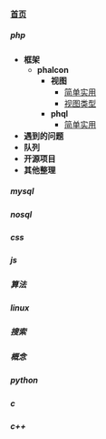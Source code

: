 
#### [首页](?file=首页 "返回首页")

##### php
- **框架**
    - **phalcon**
        - **视图**
            - [简单实用](?file=01-php/01-框架/01-phalcon/01-视图/01-简单实用 "简单实用")
            - [视图类型](?file=01-php/01-框架/01-phalcon/01-视图/02-视图类型 "视图类型")
        - **phql**
            - [简单实用](?file=01-php/01-框架/01-phalcon/02-phql/01-简单实用 "简单实用")
- **遇到的问题**
- **队列**
- **开源项目**
- **其他整理**

##### mysql

##### nosql

##### css

##### js

##### 算法

##### linux

##### 搜索

##### 概念

##### python

##### c

##### c++
